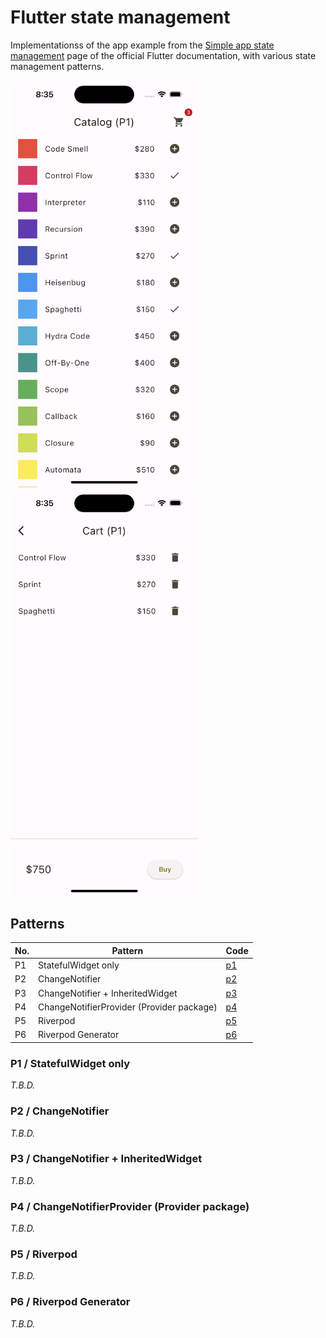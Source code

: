 # Flutter state management
Implementationss of the app example from the [Simple app state management](https://docs.flutter.dev/data-and-backend/state-mgmt/simple) page of the official Flutter documentation, with various state management patterns.

<img width="300" src="./resources/screenshot_1.png" /> <img width="300" src="./resources/screenshot_2.png" />

## Patterns

| No. | Pattern | Code |
| --- | --- | --- |
| P1 | StatefulWidget only | [p1](./lib/p1) |
| P2 | ChangeNotifier | [p2](./lib/p2) |
| P3 | ChangeNotifier + InheritedWidget | [p3](./lib/p3) |
| P4 | ChangeNotifierProvider (Provider package) | [p4](./lib/p4) |
| P5 | Riverpod | [p5](./lib/p5) |
| P6 | Riverpod Generator | [p6](./lib/p6) |

### P1 / StatefulWidget only

_T.B.D._

### P2 / ChangeNotifier

_T.B.D._

### P3 / ChangeNotifier + InheritedWidget

_T.B.D._

### P4 / ChangeNotifierProvider (Provider package)

_T.B.D._

### P5 / Riverpod

_T.B.D._

### P6 / Riverpod Generator

_T.B.D._
